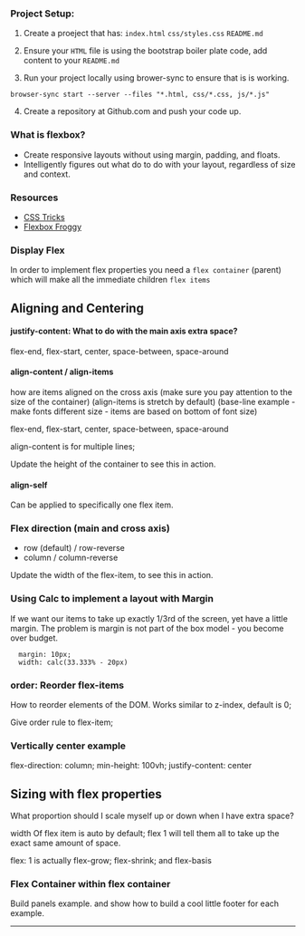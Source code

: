 ### Project Setup:

1) Create a proeject that has:
  `index.html`
  `css/styles.css`
  `README.md`

2) Ensure your `HTML` file is using the bootstrap boiler plate code, add content to your `README.md`

3) Run your project locally using brower-sync to ensure that is is working.

`browser-sync start --server --files "*.html, css/*.css, js/*.js"`

4) Create a repository at Github.com and push your code up.

### What is flexbox?
 - Create responsive layouts without using margin, padding, and floats.
 - Intelligently figures out what do to do with your layout, regardless of size and context.

### Resources
- [CSS Tricks](https://css-tricks.com/snippets/css/a-guide-to-flexbox/)
- [Flexbox Froggy](http://flexboxfroggy.com/)

### Display Flex
In order to implement flex properties you need a `flex container` (parent) which will make all the immediate children `flex items`

## Aligning and Centering


#### justify-content: What to do with the main axis extra space?
flex-end, flex-start, center, space-between, space-around


#### align-content / align-items

how are items aligned on the cross axis (make sure you pay attention to the size of the container) (align-items is stretch by default) (base-line example - make fonts different size - items are based on bottom of font size)

flex-end, flex-start, center, space-between, space-around

align-content is for multiple lines;

Update the height of the container to see this in action.



#### align-self

Can be applied to specifically one flex item.


### Flex direction (main and cross axis)
  - row (default) / row-reverse
  - column / column-reverse

  Update the width of the flex-item, to see this in action.



### Using Calc to implement a layout with Margin
If we want our items to take up exactly 1/3rd of the screen, yet have a little margin. The problem is margin is not part of the box model - you become over budget.

```
  margin: 10px;
  width: calc(33.333% - 20px)
```



### order: Reorder flex-items
How to reorder elements of the DOM. Works similar to z-index, default is 0;

Give order rule to flex-item;


### Vertically center example

flex-direction: column;
min-height: 100vh;
justify-content: center


## Sizing with flex properties
What proportion should I scale myself up or down when I have extra space?

width Of flex item is auto by default;
flex 1 will tell them all to take up the exact same amount of space.

flex: 1 is actually flex-grow; flex-shrink; and flex-basis



### Flex Container within flex container
Build panels example. and show how to build a cool little footer for each example.

----
